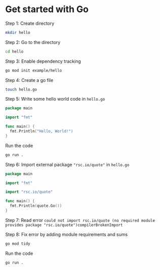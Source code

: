 <!-- Get started with Go -->
# Get started with Go

Step 1: Create directory

```bash
mkdir hello
```

Step 2: Go to the directory

```bash
cd hello
```

Step 3: Enable dependency tracking

```bash
go mod init example/hello
```

Step 4: Create a go file

```bash
touch hello.go
```

Step 5: Write some hello world code in `hello.go`

```go
package main

import "fmt"

func main() {
  fmt.Println("Hello, World!")
}
```

Run the code

```bash
go run .
```

<!-- Additional -->
Step 6: Import external package `"rsc.io/quote"` in `hello.go`

```go
package main

import "fmt"

import "rsc.io/quote"

func main() {
  fmt.Println(quote.Go())
}
```

Step 7: Read error `could not import rsc.io/quote (no required module provides package "rsc.io/quote")compilerBrokenImport`

Step 8: Fix error by adding module requirements and sums

```bash
go mod tidy
```

Run the code

```bash
go run .
```
